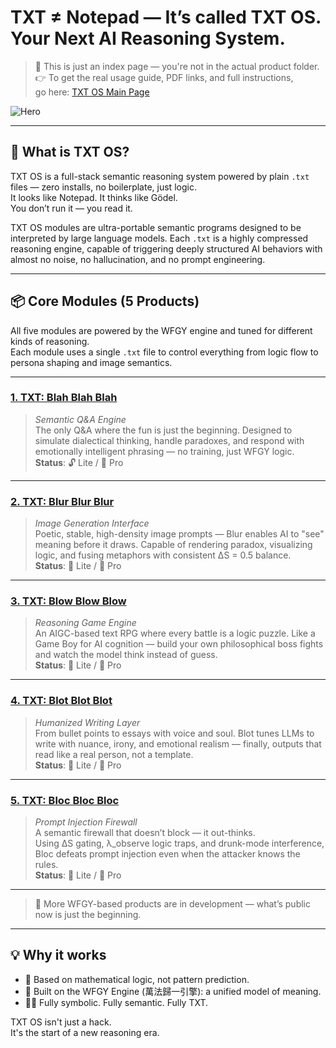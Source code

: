 # TXT ≠ Notepad — It’s called TXT OS. Your Next AI Reasoning System.

> 🚨 This is just an index page — you're not in the actual product folder.  
> 👉 To get the real usage guide, PDF links, and full instructions,  
> go here: [TXT OS Main Page](https://github.com/onestardao/WFGY/tree/main/OS)


![Hero](https://github.com/onestardao/WFGY/raw/main/OS/images/TXTOS_Hero.png)

---

## 🧠 What is TXT OS?

TXT OS is a full-stack semantic reasoning system powered by plain `.txt` files — zero installs, no boilerplate, just logic.  
It looks like Notepad. It thinks like Gödel.  
You don’t run it — you read it.

TXT OS modules are ultra-portable semantic programs designed to be interpreted by large language models. Each `.txt` is a highly compressed reasoning engine, capable of triggering deeply structured AI behaviors with almost no noise, no hallucination, and no prompt engineering.

---

## 📦 Core Modules (5 Products)

All five modules are powered by the WFGY engine and tuned for different kinds of reasoning.  
Each module uses a single `.txt` file to control everything from logic flow to persona shaping and image semantics.

---

### [**1. TXT: Blah Blah Blah**](https://github.com/onestardao/WFGY/tree/main/OS/BlahBlahBlah)  
> *Semantic Q&A Engine*  
The only Q&A where the fun is just the beginning. Designed to simulate dialectical thinking, handle paradoxes, and respond with emotionally intelligent phrasing — no training, just WFGY logic.  
**Status**: 🔓 Lite / 🔐 Pro

---

### [**2. TXT: Blur Blur Blur**](https://github.com/onestardao/WFGY/tree/main/OS/BlurBlurBlur)  
> *Image Generation Interface*  
Poetic, stable, high-density image prompts — Blur enables AI to "see" meaning before it draws. Capable of rendering paradox, visualizing logic, and fusing metaphors with consistent ΔS = 0.5 balance.  
**Status**: 🔐 Lite / 🔐 Pro

---

### [**3. TXT: Blow Blow Blow**](https://github.com/onestardao/WFGY/tree/main/OS/BlowBlowBlow)  
> *Reasoning Game Engine*  
An AIGC-based text RPG where every battle is a logic puzzle. Like a Game Boy for AI cognition — build your own philosophical boss fights and watch the model think instead of guess.  
**Status**: 🔐 Lite / 🔐 Pro

---

### [**4. TXT: Blot Blot Blot**](https://github.com/onestardao/WFGY/tree/main/OS/BlotBlotBlot)  
> *Humanized Writing Layer*  
From bullet points to essays with voice and soul. Blot tunes LLMs to write with nuance, irony, and emotional realism — finally, outputs that read like a real person, not a template.  
**Status**: 🔐 Lite / 🔐 Pro

---

### [**5. TXT: Bloc Bloc Bloc**](https://github.com/onestardao/WFGY/tree/main/OS/BlocBlocBloc)  
> *Prompt Injection Firewall*  
A semantic firewall that doesn’t block — it out-thinks.  
Using ΔS gating, λ_observe logic traps, and drunk-mode interference, Bloc defeats prompt injection even when the attacker knows the rules.  
**Status**: 🔐 Lite / 🔐 Pro

---

> 🧪 More WFGY-based products are in development — what’s public now is just the beginning.


---

## 💡 Why it works

- 🧮 Based on mathematical logic, not pattern prediction.
- 🧱 Built on the WFGY Engine (萬法歸一引擎): a unified model of meaning.
- 🧘‍♂️ Fully symbolic. Fully semantic. Fully TXT.

TXT OS isn't just a hack.  
It's the start of a new reasoning era.
